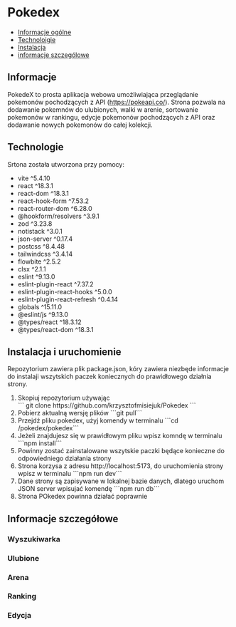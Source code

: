 # Pokedex
* [Informacje ogólne](#infornacje)
* [Technoloigie](#technologie)
* [Instalacja](#instalacja)
* [informacje szczególowe](#szczegóły)

## Informacje
PokedeX to prosta aplikacja webowa umożliwiająca przeglądanie pokemonów pochodzących z API (https://pokeapi.co/). Strona pozwala na dodawanie pokemnów do ulubionych, walki w arenie, sortowanie pokemonów w rankingu, edycje pokemonów pochodzących z API oraz dodawanie nowych pokemonów do całej kolekcji. 
## Technologie
<p>Srtona została utworzona przy pomocy: </p>
<ul>
  <li>vite ^5.4.10</li>
  <li>react ^18.3.1</li>
  <li>react-dom ^18.3.1</li>
  <li>react-hook-form ^7.53.2</li>
  <li>react-router-dom ^6.28.0</li>
  <li>@hookform/resolvers ^3.9.1</li>
  <li>zod ^3.23.8</li>
  <li>notistack ^3.0.1</li>
  <li>json-server ^0.17.4</li>
  <li>postcss ^8.4.48</li>
  <li>tailwindcss ^3.4.14</li>
  <li>flowbite ^2.5.2</li>
  <li>clsx ^2.1.1</li>
  <li>eslint ^9.13.0</li>
  <li>eslint-plugin-react ^7.37.2</li>
	<li>eslint-plugin-react-hooks ^5.0.0</li>
	<li>eslint-plugin-react-refresh ^0.4.14</li>
	<li>globals ^15.11.0</li>
  <li>@eslint/js ^9.13.0</li>
	<li>@types/react ^18.3.12</li>
	<li>@types/react-dom ^18.3.1</li>
</ul>

## Instalacja i uruchomienie
Repozytorium zawiera plik package.json, kóry zawiera niezbęde informacje do instalaji wszytskich paczek koniecznych do prawidłowego działnia strony.
<ol>
  <li>Skopiuj repozytorium używając </br> 
```
	git clone https://github.com/krzysztofmisiejuk/Pokedex
```
  </li>
  <li> Pobierz aktualną wersję plików ```git pull```</li>
  <li>Przejdź pliku pokedex, użyj komendy w terminalu ```cd /pokedex/pokedex```</br></li>
  <li>Jeżeli znajdujesz się w prawidłowym pliku wpisz komndę w terminalu ```npm install```</li>
  <li>Powinny zostać zainstalowane wszytskie paczki będące konieczne do odpowiedniego działania strony</li>
  <li>Strona korzysa z adresu http://localhost:5173, do uruchomienia strony wpisz w terminalu ```npm run dev```</li>
  <li>Dane strony są zapisywane w lokalnej bazie danych, dlatego uruchom JSON server wpisujać komendę ```npm run db```</li>
  <li>Strona POkedex powinna działać poprawnie</li>	
</ol>


 

## Informacje szczegółowe

### Wyszukiwarka
### Ulubione
### Arena
### Ranking
### Edycja

